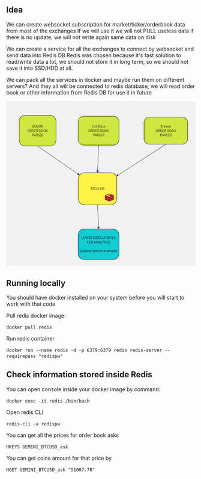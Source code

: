 ## Idea

We can create websocket subscription for market/ticker/orderbook data from most of the exchanges
If we will use it we will not PULL useless data if there is no update, we will not write again same data on disk

We can create a service for all the exchanges to connect by websocket and send data into Redis DB
Redis was chosen because it's fast solution to read/write data a lot, we should not store it in long term, so we should not save it into SSD/HDD at all.

We can pack all the services in docker and maybe run them on different servers? And they all will be connected to redis database, we will read order book or other information from Redis DB for use it in future

![Screenshot](/Screenshot.png)


## Running locally

You should have docker installed on your system before you will start to work with that code

Pull redis docker image:
```
docker pull redis
```

Run redis container
```
docker run --name redis -d -p 6379:6379 redis redis-server --requirepass "redispw"
```


## Check information stored inside Redis
You can open console inside your docker image by command:
```
docker exec -it redis /bin/bash
```

Open redis CLI
```
redis-cli -a redispw

```
You can get all the prices for order book asks
```
HKEYS GEMINI_BTCUSD_ask
```
You can get coins amount for that price by
```
HGET GEMINI_BTCUSD_ask "51007.78"
```
